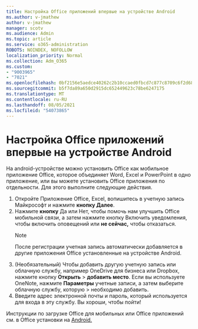 ```yaml
---
title: Настройка Office приложений впервые на устройстве Android
ms.author: v-jmathew
author: v-jmathew
manager: scotv
ms.audience: Admin
ms.topic: article
ms.service: o365-administration
ROBOTS: NOINDEX, NOFOLLOW
localization_priority: Normal
ms.collection: Adm_O365
ms.custom:
- "9003965"
- "7021"
ms.openlocfilehash: 0bf2156e5aedce40262c2b10ccaed0fbcd7c877c8709c6f2d68d20bdad7dd517
ms.sourcegitcommit: b5f7da89a650d2915dc652449623c78be6247175
ms.translationtype: MT
ms.contentlocale: ru-RU
ms.lasthandoff: 08/05/2021
ms.locfileid: "54073865"
---
```

# <a name="set-up-office-apps-for-the-first-time-on-an-android-device"></a>Настройка Office приложений впервые на устройстве Android

На android-устройстве можно установить Office как мобильное приложение Office, которое объединяет Word, Excel и PowerPoint в одно приложение, или вы можете установить Office приложения по отдельности. Для этого выполните следующие действия.

1. Откройте Приложение Office, Excel, вопишитесь в учетную запись Майкрософт и нажмите **кнопку Далее**.
2. Нажмите **кнопку** Да или Нет, чтобы помочь нам улучшить  Office мобильной связи, а затем нажмите кнопку Включить уведомления, чтобы включить оповещений или **не сейчас,** чтобы отказаться. 
    > [!NOTE]
    > После регистрации учетная запись автоматически добавляется в другие приложения Office установленные на устройстве Android.
3. (Необязательный) Чтобы добавить другую учетную запись или облачную службу, например OneDrive для бизнеса или Dropbox, нажмите кнопку **Открыть**  >  **добавить место**. Если вы используете OneNote, нажмите **Параметры** учетные записи, а затем выберите облачную службу, которую  >  необходимо добавить.
4. Введите адрес электронной почты и пароль, который используется для входа в эту службу. Вы хороши, чтобы пойти!

Инструкции по загрузке Office для мобильных или Office приложений см. в Office установки на [Android.](https://go.microsoft.com/fwlink/?linkid=2135287)
